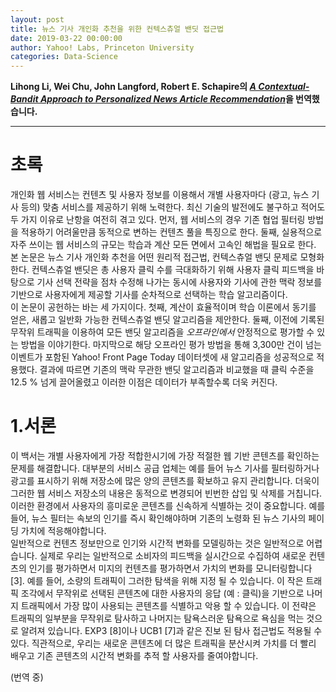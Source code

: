 ```yaml
---
layout: post
title: 뉴스 기사 개인화 추천을 위한 컨텍스츄얼 밴딧 접근법
date: 2019-03-22 00:00:00
author: Yahoo! Labs, Princeton University
categories: Data-Science
---  
```

  
  
**Lihong Li, Wei Chu, John Langford, Robert E. Schapire의 [*A Contextual-Bandit Approach to Personalized News Article Recommendation*](http://rob.schapire.net/papers/www10.pdf)을 번역했습니다.**
  
  
- - -

# 초록
  
개인화 웹 서비스는 컨텐츠 및 사용자 정보를 이용해서 개별 사용자마다 (광고, 뉴스 기사 등의) 맞춤 서비스를 제공하기 위해 노력한다. 최신 기술의 발전에도 불구하고 적어도 두 가지 이유로 난항을 여전히 겪고 있다. 먼저, 웹 서비스의 경우 기존 협업 필터링 방법을 적용하기 어려울만큼 동적으로 변하는 컨텐츠 풀을 특징으로 한다. 둘째, 실용적으로 자주 쓰이는 웹 서비스의 규모는 학습과 계산 모든 면에서 고속인 해법을 필요로 한다.  
본 논문은 뉴스 기사 개인화 추천을 어떤 원리적 접근법, 컨텍스츄얼 밴딧 문제로 모형화한다. 컨텍스츄얼 밴딧은 총 사용자 클릭 수를 극대화하기 위해 사용자 클릭 피드백을 바탕으로 기사 선택 전략을 점차 수정해 나가는 동시에 사용자와 기사에 관한 맥락 정보를 기반으로 사용자에게 제공할 기사를 순차적으로 선택하는 학습 알고리즘이다.  
이 논문이 공헌하는 바는 세 가지이다. 첫째, 계산이 효율적이며 학습 이론에서 동기를 얻은, 새롭고 일반화 가능한 컨텍스츄얼 밴딧 알고리즘을 제안한다. 둘째, 이전에 기록된 무작위 트래픽을 이용하여 모든 밴딧 알고리즘을 *오프라인에서* 안정적으로 평가할 수 있는 방법을 이야기한다. 마지막으로 해당 오프라인 평가 방법을 통해 3,300만 건이 넘는 이벤트가 포함된 Yahoo! Front Page Today 데이터셋에 새 알고리즘을 성공적으로 적용했다. 결과에 따르면 기존의 맥락 무관한 밴딧 알고리즘과 비교했을 때 클릭 수준을 12.5 % 넘게 끌어올렸고 이러한 이점은 데이터가 부족할수록 더욱 커진다.
  
# 1.서론
  
이 백서는 개별 사용자에게 가장 적합한시기에 가장 적절한 웹 기반 콘텐츠를 확인하는 문제를 해결합니다. 대부분의 서비스 공급 업체는 예를 들어 뉴스 기사를 필터링하거나 광고를 표시하기 위해 저장소에 많은 양의 콘텐츠를 확보하고 유지 관리합니다. 더욱이 그러한 웹 서비스 저장소의 내용은 동적으로 변경되어 빈번한 삽입 및 삭제를 거칩니다. 이러한 환경에서 사용자의 흥미로운 콘텐츠를 신속하게 식별하는 것이 중요합니다. 예를 들어, 뉴스 필터는 속보의 인기를 즉시 확인해야하며 기존의 노령화 된 뉴스 기사의 페이딩 가치에 적응해야합니다.  
일반적으로 컨텐츠 정보만으로 인기와 시간적 변화를 모델링하는 것은 일반적으로 어렵습니다. 실제로 우리는 일반적으로 소비자의 피드백을 실시간으로 수집하여 새로운 컨텐츠의 인기를 평가하면서 미지의 컨텐츠를 평가하면서 가치의 변화를 모니터링합니다 [3]. 예를 들어, 소량의 트래픽이 그러한 탐색을 위해 지정 될 수 있습니다. 이 작은 트래픽 조각에서 무작위로 선택된 콘텐츠에 대한 사용자의 응답 (예 : 클릭)을 기반으로 나머지 트래픽에서 가장 많이 사용되는 콘텐츠를 식별하고 악용 할 수 있습니다. 이 전략은 트래픽의 일부분을 무작위로 탐사하고 나머지는 탐욕스러운 탐욕으로 욕심을 먹는 것으로 알려져 있습니다. EXP3 [8]이나 UCB1 [7]과 같은 진보 된 탐사 접근법도 적용될 수있다. 직관적으로, 우리는 새로운 콘텐츠에 더 많은 트래픽을 분산시켜 가치를 더 빨리 배우고 기존 콘텐츠의 시간적 변화를 추적 할 사용자를 줄여야합니다.
  
(번역 중)
